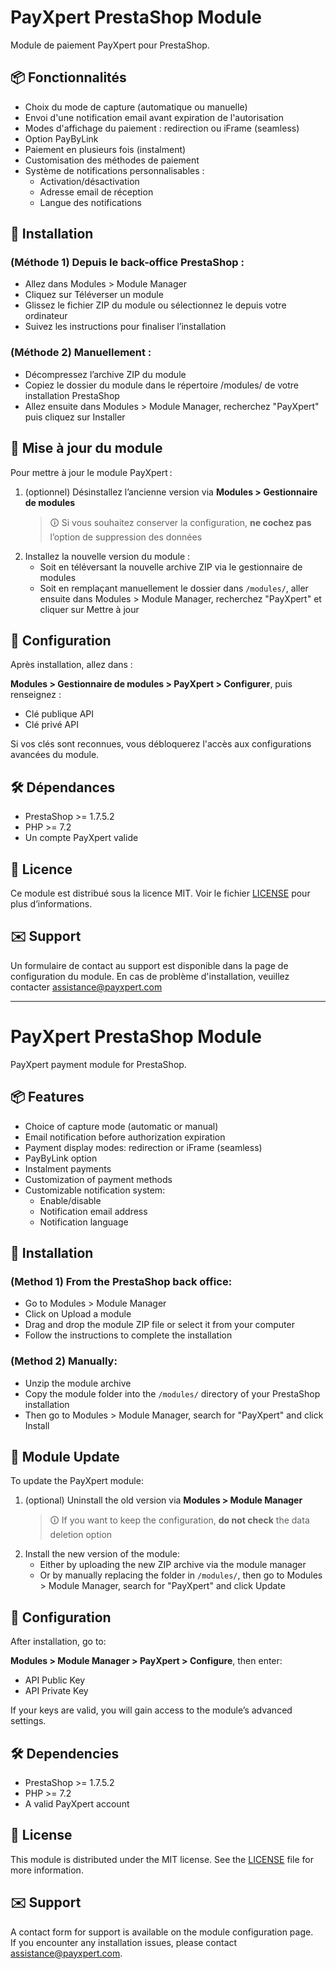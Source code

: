 # PayXpert PrestaShop Module

Module de paiement PayXpert pour PrestaShop.

## 📦 Fonctionnalités

- Choix du mode de capture (automatique ou manuelle)
- Envoi d'une notification email avant expiration de l'autorisation
- Modes d'affichage du paiement : redirection ou iFrame (seamless)
- Option PayByLink
- Paiement en plusieurs fois (instalment)
- Customisation des méthodes de paiement
- Système de notifications personnalisables :
  - Activation/désactivation
  - Adresse email de réception
  - Langue des notifications


## 🔧 Installation

### (Méthode 1) Depuis le back-office PrestaShop :

- Allez dans Modules > Module Manager
- Cliquez sur Téléverser un module
- Glissez le fichier ZIP du module ou sélectionnez le depuis votre ordinateur
- Suivez les instructions pour finaliser l’installation


### (Méthode 2) Manuellement :

- Décompressez l’archive ZIP du module
- Copiez le dossier du module dans le répertoire /modules/ de votre installation PrestaShop
- Allez ensuite dans Modules > Module Manager, recherchez "PayXpert" puis cliquez sur Installer


## 🔁 Mise à jour du module

Pour mettre à jour le module PayXpert :

1. (optionnel) Désinstallez l’ancienne version via **Modules > Gestionnaire de modules**  
   > 🛈 Si vous souhaitez conserver la configuration, **ne cochez pas** l’option de suppression des données
2. Installez la nouvelle version du module :
   - Soit en téléversant la nouvelle archive ZIP via le gestionnaire de modules
   - Soit en remplaçant manuellement le dossier dans `/modules/`, aller ensuite dans Modules > Module Manager, recherchez "PayXpert" et cliquer sur Mettre à jour


## 🔧 Configuration

Après installation, allez dans :

**Modules > Gestionnaire de modules > PayXpert > Configurer**, puis renseignez :

- Clé publique API
- Clé privé API

Si vos clés sont reconnues, vous débloquerez l'accès aux configurations avancées du module.


## 🛠 Dépendances

- PrestaShop >= 1.7.5.2
- PHP >= 7.2
- Un compte PayXpert valide


## 📜 Licence

Ce module est distribué sous la licence MIT. Voir le fichier [LICENSE](./LICENSE) pour plus d’informations.


## ✉️ Support

Un formulaire de contact au support est disponible dans la page de configuration du module.
En cas de problème d'installation, veuillez contacter assistance@payxpert.com

-----------------

# PayXpert PrestaShop Module

PayXpert payment module for PrestaShop.

## 📦 Features

- Choice of capture mode (automatic or manual)
- Email notification before authorization expiration
- Payment display modes: redirection or iFrame (seamless)
- PayByLink option
- Instalment payments
- Customization of payment methods
- Customizable notification system:
  - Enable/disable
  - Notification email address
  - Notification language


## 🔧 Installation

### (Method 1) From the PrestaShop back office:

- Go to Modules > Module Manager  
- Click on Upload a module  
- Drag and drop the module ZIP file or select it from your computer  
- Follow the instructions to complete the installation  


### (Method 2) Manually:

- Unzip the module archive  
- Copy the module folder into the `/modules/` directory of your PrestaShop installation  
- Then go to Modules > Module Manager, search for "PayXpert" and click Install  


## 🔁 Module Update

To update the PayXpert module:

1. (optional) Uninstall the old version via **Modules > Module Manager**  
   > 🛈 If you want to keep the configuration, **do not check** the data deletion option
2. Install the new version of the module:
   - Either by uploading the new ZIP archive via the module manager
   - Or by manually replacing the folder in `/modules/`, then go to Modules > Module Manager, search for "PayXpert" and click Update


## 🔧 Configuration

After installation, go to:  

**Modules > Module Manager > PayXpert > Configure**, then enter:

- API Public Key  
- API Private Key  

If your keys are valid, you will gain access to the module’s advanced settings.


## 🛠 Dependencies

- PrestaShop >= 1.7.5.2  
- PHP >= 7.2  
- A valid PayXpert account  


## 📜 License

This module is distributed under the MIT license. See the [LICENSE](./LICENSE) file for more information.


## ✉️ Support

A contact form for support is available on the module configuration page.  
If you encounter any installation issues, please contact assistance@payxpert.com.